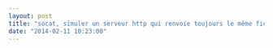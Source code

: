 ```yaml
---
layout: post
title: "socat, simuler un serveur http qui renvoie toujours le même fichier"
date: "2014-02-11 10:23:00"
---
```

<script src="http://pastebin.com/embed_js.php?i=Ds1TKCJ5"></script><br /><br /><div style="height: 0; overflow: hidden;">socat tcp listen reuseaddr fork example file serve</div>
